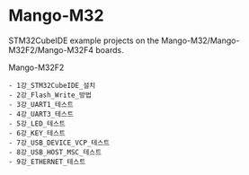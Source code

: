# Mango-M32
STM32CubeIDE example projects on the Mango-M32/Mango-M32F2/Mango-M32F4 boards.

Mango-M32F2

	- 1강_STM32CubeIDE_설치
 	- 2강_Flash_Write_방법
	- 3강_UART1_테스트
	- 4강_UART3_테스트
	- 5강_LED_테스트
	- 6강_KEY_테스트
	- 7강_USB_DEVICE_VCP_테스트
	- 8강_USB_HOST_MSC_테스트
	- 9강_ETHERNET_테스트
	

